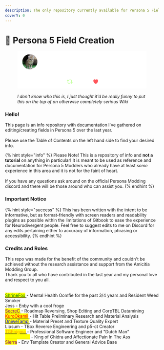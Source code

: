 ```yaml
---
description: The only repository currently available for Persona 5 Field Documentation
coverY: 0
---
```


# 🔧 Persona 5 Field Creation

<figure><img src=".gitbook/assets/jessnode.png" alt="Screenshot of a Twitter Post by &#x22;sand cat&#x22;. The post says &#x22;bestie with all due respect, please get fucked&#x22;."><figcaption><p><em>I don't know who this is, I just thought it'd be really funny to put this on the top of an otherwise completely serious Wiki</em></p></figcaption></figure>

### Hello!

This page is an info repository with documentation I've gathered on editing/creating fields in Persona 5 over the last year. \
\
Please use the Table of Contents on the left hand side to find your desired info.

{% hint style="info" %}
Please Note! This is a repository of info and **not a tutorial** on anything in particular! It is meant to be used as reference and documentation for Persona 5 Modders who already have at least _some_ experience in this area and it is not for the faint of heart.\
\
If you have any questions ask around on the official Persona Modding discord and there will be those around who can assist you.
{% endhint %}

### Important Notice

{% hint style="success" %}
This has been written with the intent to be informative, but as format-friendly with screen readers and readability plugins as possible within the limitations of Gitbook to ease the experience for Neurodivergent people. Feel free to suggest edits to me on Discord for any edits pertaining either to accuracy of information, phrasing or accessibility.&#x20;
{% endhint %}

### Credits and Roles

This repo was made for the benefit of the community and couldn't be achieved without the research assistance and support from the Amicitia Modding Group. \
Thank you to all who have contributed in the last year and my personal love and respect to you all.\
\
\
[<mark style="color:green;">ShrineFox</mark> ](https://twitter.com/ShrineFoxMods)- Mental Health Oomfie for the past 3/4 years and Resident Weed Smoker\
Jess - Enby with a cool froge\
[<mark style="color:purple;">SecreC</mark> ](https://twitter.com/PKfire26)- Roadmap Reversing, Shop Editing and CorpTBL Datamining\
[<mark style="color:red;">KuroOkamii</mark> ](https://twitter.com/KuroOkamii7)- Hit Table Preliminary Research and Material Analysis\
[<mark style="color:blue;">DniweTamp</mark> ](https://twitter.com/dniwetamp)- Material Preset and Texture Quality Expert\
Lipsum - TBox Reverse Engineering and p5-ct Creator\
[<mark style="color:orange;">TGEnigma</mark> ](https://github.com/tge-was-taken)- Professional Software Engineer and "Dutch Man"\
[<mark style="color:yellow;">DeathChaos</mark>](https://twitter.com/DeathChaos25) - King of Ghidra and Affectionate Pain In The Ass\
<mark style="color:purple;">Sierra</mark> - Env Template Creator and General Advice Base
